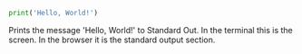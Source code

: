 ~~~python
print('Hello, World!')
~~~

Prints the message 'Hello, World!' to Standard Out. In the terminal this is the screen. In the browser it is the standard output section.
